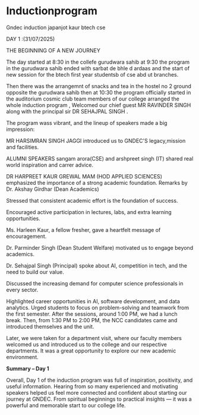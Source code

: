 # Inductionprogram
Gndec induction japanjot kaur btech cse

DAY 1 :(31/07/2025)

THE BEGINNING OF A NEW JOURNEY

The day started at 8:30 in the collefe gurudwara sahib  at 9:30 the program in the gurudwara sahib ended with sarbat de bhle d ardaas and the start of new session for the btech first year studentsb of cse abd ut branches.

Then there was the arrangemnt of snacks and tea in the hostel no 2 ground opposite the gurudwara sahib
then at 10:30 the program officially started in the auditorium cosmic club team members of our college arranged the whole induction program , Welcomed our chief guest MR RAVINDER SINGH along with the principal sir DR SEHAJPAL SINGH .

The program wass vibrant, and the lineup of speakers made a big impression:

MR HARSIMRAN SINGH JAGGI
introduced us to GNDEC'S legacy,mission and facilities.


ALUMNI SPEAKERS sangam arora(CSE) and arshpreet singh (IT) shared real world inspiration and carrer advice.

DR HARPREET KAUR GREWAL MAM (HOD APPLIED SCIENCES)
emphasized the importance of a strong academic foundation.
Remarks by Dr. Akshay Girdhar (Dean Academics)

Stressed that consistent academic effort is the foundation of success.

Encouraged active participation in lectures, labs, and extra learning opportunities.

Ms. Harleen Kaur, a fellow fresher, gave a heartfelt message of encouragement.

Dr. Parminder Singh (Dean Student Welfare) motivated us to engage beyond academics.

Dr. Sehajpal Singh (Principal) spoke about AI, competition in tech, and the need to build our value.

Discussed the increasing demand for computer science professionals in every sector.

Highlighted career opportunities in AI, software development, and data analytics.
Urged students to focus on problem-solving and teamwork from the first semester.
After the sessions, around 1:00 PM, we had a lunch break. Then, from 1:30 PM to 2:00 PM, the NCC candidates came and introduced themselves and the unit.

Later, we were taken for a department visit, where our faculty members welcomed us and introduced us to the college and our respective departments. It was a great opportunity to explore our new academic environment.

**Summary – Day 1**

Overall, Day 1 of the induction program was full of inspiration, positivity, and useful information. Hearing from so many experienced and motivating speakers helped us feel more connected and confident about starting our journey at GNDEC. From spiritual beginnings to practical insights — it was a powerful and memorable start to our college life.




